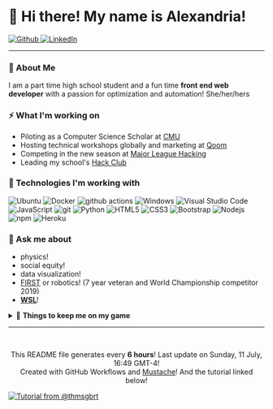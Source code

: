 <h1>🚀 Hi there! My name is Alexandria!</h1>

<p><a href="https://github.com/alt-ab" target="_blank"><img alt="Github" src="https://img.shields.io/badge/GitHub-%2312100E.svg?&style=for-the-badge&logo=Github&logoColor=white" />
<!-- </a> <a href="https://twitter.com/Guibz16" target="_blank"><img alt="Twitter" src="https://img.shields.io/badge/twitter-%231DA1F2.svg?&style=for-the-badge&logo=twitter&logoColor=white" /> -->
</a> <a href="https://www.linkedin.com/in/alexandria-b" target="_blank"><img alt="LinkedIn" src="https://img.shields.io/badge/linkedin-%230077B5.svg?&style=for-the-badge&logo=linkedin&logoColor=white" /></a>
</p>

---

<h3> 🔭 About Me </h3>

<p> I am a part time high school student and a fun time <b>front end web developer</b> with a passion for optimization and automation! She/her/hers </p>

<h3>⚡ What I'm working on </h3>

- Piloting as a Computer Science Scholar at [CMU](https://www.cmu.edu)
- Hosting technical workshops globally and marketing at [Qoom](https://Qoom.io)
- Competing in the new season at [Major League Hacking](https://mlh.io/)
- Leading my school's [Hack Club](https://hackclub.com/)

<h3>🌱 Technologies I'm working with </h3>
<p>
  <img alt="Ubuntu" src="https://img.shields.io/badge/-Unbutu-DD4814?style=flat-square&logo=ubuntu&logoColor=white" /> 
  <img alt="Docker" src="https://img.shields.io/badge/-Docker-46a2f1?style=flat-square&logo=docker&logoColor=white" />
  <img alt="github actions" src="https://img.shields.io/badge/-Github_Actions-2088FF?style=flat-square&logo=github-actions&logoColor=white" />
  <img alt="Windows" src="https://img.shields.io/badge/-Windows-7FBC00?style=flat-square&logo=windows&logoColor=white" />
  <img alt="Visual Studio Code" src="https://img.shields.io/badge/-Visual Studio Code-0078d7?style=flat-square&logo=Visual Studio Code&logoColor=white" />
  <img alt="JavaScript" src="https://img.shields.io/badge/-JavaScript-f7df1e?style=flat-square&logo=javascript&logoColor=white" />
  
  <img alt="git" src="https://img.shields.io/badge/-Git-F05032?style=flat-square&logo=git&logoColor=white" />
  <img alt="Python" src="https://img.shields.io/badge/-Python-4B8BBE?style=flat-square&logo=python&logoColor=white" />
  
  <img alt="HTML5" src="https://img.shields.io/badge/-HTML5-E34F26?style=flat-square&logo=html5&logoColor=white" />
  <img alt="CSS3" src="https://img.shields.io/badge/-CSS3-2565AE?style=flat-square&logo=css3&logoColor=white" />
  
  <img alt="Bootstrap" src="https://img.shields.io/badge/-Boostrap-553C7B?style=flat-square&logo=bootstrap&logoColor=white" />
  <img alt="Nodejs" src="https://img.shields.io/badge/-Nodejs-43853d?style=flat-square&logo=Node.js&logoColor=white" />
  <img alt="npm" src="https://img.shields.io/badge/-NPM-CB3837?style=flat-square&logo=npm&logoColor=white" />
  <img alt="Heroku" src="https://img.shields.io/badge/-Heroku-430098?style=flat-square&logo=heroku&logoColor=white" />
</p>

<h3>💬 Ask me about</h3>

- physics! 
- social equity!
- data visualization!
- [FIRST](https://www.firstinspires.org/) or robotics! (7 year veteran and World Championship competitor 2019)
- [**WSL**](https://docs.microsoft.com/en-us/windows/wsl/install-win10)!



<details closed>
  <summary> 💪 <b>Things to keep me on my game</b> </summary
  
![](https://komarev.com/ghpvc/?username=alt-ab&style=flat&color=99E5B5)
  
![Github Stats](https://github-readme-stats.vercel.app/api?username=alxndriab&count_private=true&show_icons=true)
  
</details>

------

<br>

<p align="center">This README file generates every <b>6 hours</b>! Last update on Sunday, 11 July, 16:49 GMT-4! <br> Created with GitHub Workflows and <a href='https://github.com/mustache/mustache/blob/master/README.md' target='_blank'>Mustache</a>! And the tutorial linked below!</p>

<a href="https://medium.com/swlh/how-to-create-a-self-updating-readme-md-for-your-github-profile-f8b05744ca91">
    <img src="https://img.shields.io/badge/Tutorial-@thmsgbrt-purple?link=https://medium.com/swlh/how-to-create-a-self-updating-readme-md-for-your-github-profile-f8b05744ca91?" alt="Tutorial from @thmsgbrt"/>
  </a>


<!--
**alt-ab/alt-ab** is a ✨ _special_ ✨ repository because its `README.md` (this file) appears on your GitHub profile.

Here are some ideas to get you started:

- 🔭 I’m currently working on ...
- 🌱 I’m currently learning ...
- 👯 I’m looking to collaborate on ...
- 🤔 I’m looking for help with ...
- 💬 Ask me about ...
- 📫 How to reach me: ...
- 😄 Pronouns: ...
- ⚡ Fun fact: ...
-->
